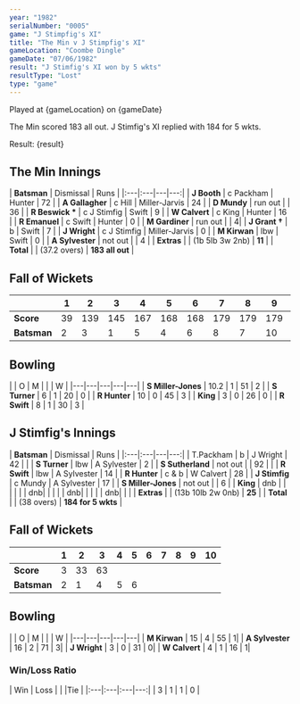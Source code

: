 ```yaml
---
year: "1982"
serialNumber: "0005"
game: "J Stimpfig's XI"
title: "The Min v J Stimpfig's XI"
gameLocation: "Coombe Dingle"
gameDate: "07/06/1982"
result: "J Stimfig's XI won by 5 wkts"
resultType: "Lost" 
type: "game"
---
```


Played at {gameLocation} on {gameDate}

The Min scored 183 all out. J Stimfig's XI replied with 184 for 5 wkts.

Result: {result}

## The Min Innings

| **Batsman** | Dismissal | Runs |
|:---|:---|---|---:|
| **J Booth** | c Packham | Hunter | 72 | 
| **A Gallagher** | c Hill | Miller-Jarvis | 24 | 
| **D Mundy** | run out | | 36 | 
| **R Beswick &#42;** | c J Stimfig | Swift | 9 | 
| **W Calvert** | c King | Hunter | 16 | 
| **R Emanuel** | c Swift | Hunter | 0 | 
| **M Gardiner** | run out | | 4| 
| **J Grant &#8224;** | b | Swift | 7 | 
| **J Wright** | c J Stimfig | Miller-Jarvis | 0 | 
| **M Kirwan** | lbw | Swift | 0 | 
| **A Sylvester** | not out | | 4 | 
| **Extras** | | (1b 5lb 3w 2nb) | **11** | 
| **Total** | | (37.2 overs) | **183 all out** | 

## Fall of Wickets

| | 1 | 2 | 3 | 4 | 5 | 6 | 7 | 8 | 9 | 10 |
|---|---|---|---|---|---|---|---|---|---|---|
| **Score** | 39 | 139 | 145 | 167 | 168 | 168 | 179 | 179 | 179 | 183 |
| **Batsman** | 2 | 3 | 1 | 5 | 4 | 6 | 8 | 7 | 10 | 9 |

## Bowling

| | O | M |  |  | W |
|---|---|---|---|---|
| **S Miller-Jones** | 10.2 | 1 | 51 | 2 |
| **S Turner** | 6 | 1 | 20 | 0 |
| **R Hunter** | 10 | 0 | 45 | 3 |
| **King** | 3 | 0 | 26 | 0 |
| **R Swift** | 8 | 1 | 30 | 3 |

## J Stimfig's Innings

| **Batsman** | Dismissal | Runs |
|:---|:---|---|---:|
| T.Packham | b | J Wright | 42 | |
| **S Turner** | lbw | A Sylvester | 2 | 
| **S Sutherland** | not out | | 92 | |
| **R Swift** | lbw | A Sylvester | 14 |
| **R Hunter** | c & b | W Calvert | 28 |
| **J Stimfig** | c Mundy | A Sylvester | 17 | 
| **S Miller-Jones** | not out | | 6 |
| **King** | dnb | | | |
| | dnb| | |
| | dnb| | |
| | dnb| | |
| **Extras** | | (13b 10lb 2w 0nb) | **25** |
| **Total** | | (38 overs) | **184 for 5 wkts** | 

## Fall of Wickets

| | 1 | 2 | 3 | 4 | 5 | 6 | 7 | 8 | 9 | 10 |
|---|---|---|---|---|---|---|---|---|---|---|
| **Score** | 3 | 33 | 63| | | | | | | |
| **Batsman** | 2 | 1 | 4 | 5 | 6 | | | | | |

## Bowling

| | O | M |  |  | W |
|---|---|---|---|---|
| **M Kirwan** | 15 | 4 | 55 | 1|
| **A Sylvester** | 16 | 2 | 71 | 3|
| **J Wright** | 3 | 0 | 31 | 0|
| **W Calvert** | 4 | 1 | 16 | 1|

### Win/Loss Ratio

| Win | Loss |  |  |Tie |
|:---|:---|:---|---:|
| 3 | 1 | 1 | 0 |